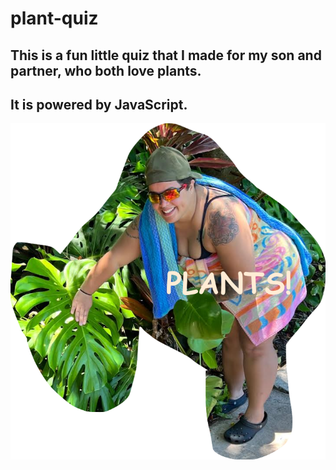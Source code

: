 # plant-quiz

## This is a fun little quiz that I made for my son and partner, who both love plants. 
## It is powered by JavaScript. 



![plantslover](/assets/plantslover.png)
